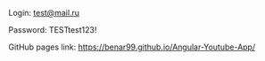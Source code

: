 Login: test@mail.ru

Password: TESTtest123!

GitHub pages link: https://benar99.github.io/Angular-Youtube-App/
